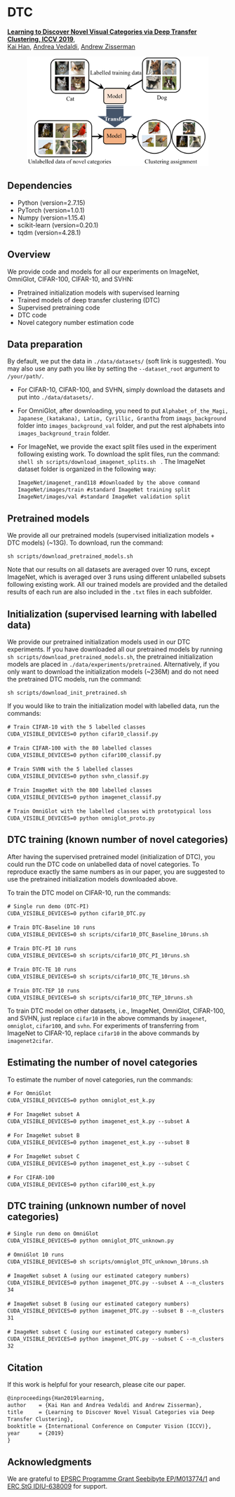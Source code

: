 # DTC

**[Learning to Discover Novel Visual Categories via Deep Transfer Clustering, ICCV 2019](http://www.robots.ox.ac.uk/~vgg/research/DTC/)**,
<br>
[Kai Han](http://www.hankai.org), [Andrea Vedaldi](http://www.robots.ox.ac.uk/~vedaldi/), [Andrew Zisserman](http://www.robots.ox.ac.uk/~az/)
<br>

<p align="center">
    <img src='images/iccv2019_DTC.png' height="250" >
</p>

## Dependencies
- Python (version=2.7.15)
- PyTorch (version=1.0.1)
- Numpy (version=1.15.4)
- scikit-learn (version=0.20.1)
- tqdm (version=4.28.1)

## Overview
We provide code and models for all our experiments on ImageNet, OmniGlot, CIFAR-100, CIFAR-10, and SVHN:
- Pretrained initialization models with supervised learning
- Trained models of deep transfer clustering (DTC)
- Supervised pretraining code
- DTC code 
- Novel category number estimation code

## Data preparation
By default, we put the data in `./data/datasets/` (soft link is suggested). You may also use any path you like by setting the `--dataset_root` argument to `/your/path/`.

- For CIFAR-10, CIFAR-100, and SVHN, simply download the datasets and put into `./data/datasets/`.
- For OmniGlot, after downloading, you need to put `Alphabet_of_the_Magi, Japanese_(katakana), Latin, Cyrillic, Grantha` from  `imags_background` folder into `images_background_val` folder, and put the rest alphabets into `images_background_train` folder.
- For ImageNet, we provide the exact split files used in the experiment following existing work. To download the split files, run the command:
``shell
sh scripts/download_imagenet_splits.sh
``
. The ImageNet dataset folder is organized in the following way:

    ```
    ImageNet/imagenet_rand118 #downloaded by the above command
    ImageNet/images/train #standard ImageNet training split
    ImageNet/images/val #standard ImageNet validation split
    ```

## Pretrained models

We provide all our pretrained models (supervised initialization models + DTC models) (~13G). To download, run the command:

```shell
sh scripts/download_pretrained_models.sh
```

Note that our results on all datasets are averaged over 10 runs, except ImageNet, which is averaged over 3 runs using different unlabelled subsets following existing work. All our trained models are provided and the detailed results of each run are also included in the `.txt` files in each subfolder. 

## Initialization (supervised learning with labelled data)
We provide our pretrained initialization models used in our DTC experiments. 
If you have downloaded all our pretrained models by running `sh scripts/download_pretrained_models.sh`, the pretrained initialization models are placed in `./data/experiments/pretrained`. Alternatively, if you only want to download the initialization models (~236M) and do not need the pretrained DTC models, run the command:

```shell
sh scripts/download_init_pretrained.sh
```

If you would like to train the initialization model with labelled data, run the commands:

```shell
# Train CIFAR-10 with the 5 labelled classes
CUDA_VISIBLE_DEVICES=0 python cifar10_classif.py 

# Train CIFAR-100 with the 80 labelled classes
CUDA_VISIBLE_DEVICES=0 python cifar100_classif.py 

# Train SVHN with the 5 labelled classes
CUDA_VISIBLE_DEVICES=0 python svhn_classif.py 

# Train ImageNet with the 800 labelled classes
CUDA_VISIBLE_DEVICES=0 python imagenet_classif.py

# Train OmniGlot with the labelled classes with prototypical loss
CUDA_VISIBLE_DEVICES=0 python omniglot_proto.py
```



## DTC training (known number of novel categories) 
After having the supervised pretrained model (initialization of DTC), you could run the DTC code on unlabelled data of novel categories. To reproduce exactly the same numbers as in our paper, you are suggested to use the pretrained initialization models downloaded above. 

To train the DTC model on CIFAR-10, run the commands:

```shell
# Single run demo (DTC-PI)
CUDA_VISIBLE_DEVICES=0 python cifar10_DTC.py 

# Train DTC-Baseline 10 runs
CUDA_VISIBLE_DEVICES=0 sh scripts/cifar10_DTC_Baseline_10runs.sh

# Train DTC-PI 10 runs
CUDA_VISIBLE_DEVICES=0 sh scripts/cifar10_DTC_PI_10runs.sh

# Train DTC-TE 10 runs
CUDA_VISIBLE_DEVICES=0 sh scripts/cifar10_DTC_TE_10runs.sh

# Train DTC-TEP 10 runs
CUDA_VISIBLE_DEVICES=0 sh scripts/cifar10_DTC_TEP_10runs.sh
```

To train DTC model on other datasets, i.e., ImageNet, OmniGlot, CIFAR-100, and SVHN, just replace `cifar10` in the above commands by `imagenet`, `omniglot`, `cifar100`, and `svhn`. For experiments of transferring from ImageNet to CIFAR-10, replace `cifar10` in the above commands by `imagenet2cifar`.

## Estimating the number of novel categories
To estimate the number of novel categories, run the commands:

```shell
# For OmniGlot 
CUDA_VISIBLE_DEVICES=0 python omniglot_est_k.py 

# For ImageNet subset A 
CUDA_VISIBLE_DEVICES=0 python imagenet_est_k.py --subset A 

# For ImageNet subset B 
CUDA_VISIBLE_DEVICES=0 python imagenet_est_k.py --subset B 

# For ImageNet subset C 
CUDA_VISIBLE_DEVICES=0 python imagenet_est_k.py --subset C 

# For CIFAR-100 
CUDA_VISIBLE_DEVICES=0 python cifar100_est_k.py 
```

## DTC training (unknown number of novel categories)
```shell
# Single run demo on OmniGlot 
CUDA_VISIBLE_DEVICES=0 python omniglot_DTC_unknown.py 

# OmniGlot 10 runs
CUDA_VISIBLE_DEVICES=0 sh scripts/omniglot_DTC_unknown_10runs.sh

# ImageNet subset A (using our estimated category numbers) 
CUDA_VISIBLE_DEVICES=0 python imagenet_DTC.py --subset A --n_clusters 34

# ImageNet subset B (using our estimated category numbers) 
CUDA_VISIBLE_DEVICES=0 python imagenet_DTC.py --subset B --n_clusters 31

# ImageNet subset C (using our estimated category numbers) 
CUDA_VISIBLE_DEVICES=0 python imagenet_DTC.py --subset C --n_clusters 32
```
## Citation
If this work is helpful for your research, please cite our paper.
```
@inproceedings{Han2019learning,
author    = {Kai Han and Andrea Vedaldi and Andrew Zisserman},
title     = {Learning to Discover Novel Visual Categories via Deep Transfer Clustering},
booktitle = {International Conference on Computer Vision (ICCV)},
year      = {2019}
}
```

## Acknowledgments
We are grateful to [EPSRC Programme Grant Seebibyte EP/M013774/1](http://seebibyte.org/) and [ERC StG IDIU-638009](https://cordis.europa.eu/project/rcn/196773/factsheet/en) for support.


